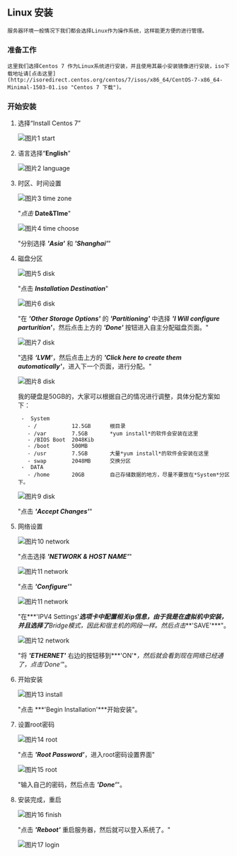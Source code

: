 ## Linux 安装

	服务器环境一般情况下我们都会选择Linux作为操作系统，这样能更方便的进行管理。

### 准备工作 ###

	这里我们选择Centos 7 作为Linux系统进行安装，并且使用其最小安装镜像进行安装，iso下载地址请[点击这里](http://isoredirect.centos.org/centos/7/isos/x86_64/CentOS-7-x86_64-Minimal-1503-01.iso "Centos 7 下载")。

### 开始安装 ###

1. 选择“Install Centos 7”

     ![图片1 start](Linux_install/start.png)
2. 语言选择“**English**”

     ![图片2 language ](Linux_install/choose_language.png)
3. 时区、时间设置

     ![图片3 time zone](Linux_install/choose_time_zone.png)

     "*点击* **Date&TIme**"

     ![图片4 time choose](Linux_install/choose_ut8.png) 

     "分别选择 ***'Asia'*** 和 ***'Shanghai'***"

4. 磁盘分区

     ![图片5 disk](Linux_install/choose_disk.png) 

     "点击 ***Installation Destination***"

     ![图片6 disk](Linux_install/choose_disk_2.png) 

     "在 ***'Other Storage Options'*** 的 ***'Partitioning'*** 中选择 ***'I Will configure parturition'***，然后点击上方的 ***'Done'*** 按钮进入自主分配磁盘页面。"

     ![图片7 disk](Linux_install/choose_disk_1.png) 

     "选择 ***‘LVM’***，然后点击上方的 ***'Click here to create them automatically'***，进入下一个页面，进行分配。"

     ![图片8 disk](Linux_install/choose_disk_3.png) 

     我的硬盘是50GB的，大家可以根据自己的情况进行调整，具体分配方案如下：

    	-  System
    	  - /			12.5GB		根目录
    	  - /var		7.5GB		*yum install*的软件会安装在这里
    	  - /BIOS Boot	2048Kib		
    	  - /boot		500MB
    	  - /usr		7.5GB		大量*yum install*的软件会安装在这里
    	  - swap		2048MB		交换分区
  	    -  DATA
  	   	  - /home		20GB		自己存储数据的地方，尽量不要放在*System*分区下。
  	 
     ![图片9 disk](Linux_install/choose_disk_4.png)

	 "点击 ***'Accept Changes'***"

5. 网络设置

     ![图片10 network](Linux_install/choose_network.png) 

	 "点击选择 ***'NETWORK & HOST NAME'***"

     ![图片11 network](Linux_install/choose_network_1.png) 

	 "点击 ***'Configure'***"

     ![图片11 network](Linux_install/choose_network_2.png)

	 "在***'IPV4 Settings'***选项卡中配置相关ip信息，由于我是在虚拟机中安装，并且选择了**Bridge**模式，因此和宿主机的网段一样。然后点击***'SAVE'***"。   

     ![图片12 network](Linux_install/choose_network_3.png) 

     "将 ***'ETHERNET'*** 右边的按钮移到***'ON'***，然后就会看到现在网络已经通了，点击*'Done'*"。

6. 开始安装

     ![图片13 install](Linux_install/install.png) 
	 
	 "点击 ***'Begin Installation'***开始安装"。

7. 设置root密码

     ![图片14 root](Linux_install/root_pwd.png) 

	 "点击 ***'Root Password'***，进入root密码设置界面"

	 ![图片15 root](Linux_install/root_pwd_1.png)

     "输入自己的密码，然后点击 ***'Done'***"。

8. 安装完成，重启

	 ![图片16 finish](Linux_install/finish.png)

	 "点击 ***'Reboot'*** 重启服务器，然后就可以登入系统了。"

	 ![图片17 login](Linux_install/login.png) 